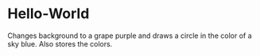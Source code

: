 # Hello-World
Changes background to a grape purple and draws a circle in the color of a sky blue. Also stores the colors.
